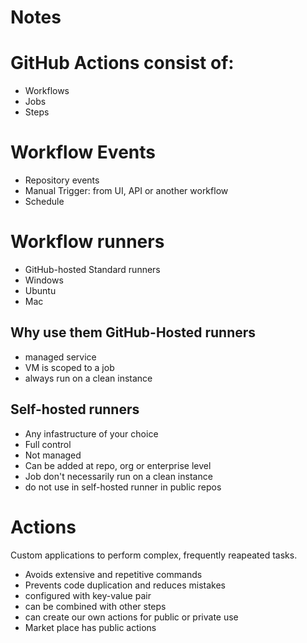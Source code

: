 # Notes

# GitHub Actions consist of:
- Workflows
- Jobs
- Steps

# Workflow Events
- Repository events
- Manual Trigger: from UI, API or another workflow
- Schedule

# Workflow runners
- GitHub-hosted Standard runners
- Windows
- Ubuntu
- Mac
## Why use them GitHub-Hosted runners
 - managed service
 - VM is scoped to a job
 - always run on a clean instance

## Self-hosted runners
- Any infastructure of your choice
- Full control
- Not managed
- Can be added at repo, org or enterprise level
- Job don't necessarily run on a clean instance
- do not use in self-hosted runner in public repos

# Actions
Custom applications to perform complex, frequently reapeated tasks.
- Avoids extensive and repetitive commands
- Prevents code duplication and reduces mistakes
- configured with key-value pair
- can be combined with other steps
- can create our own actions for public or private use
- Market place has public actions


